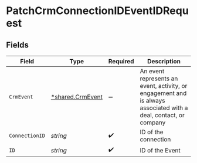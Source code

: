 # PatchCrmConnectionIDEventIDRequest


## Fields

| Field                                                                                                           | Type                                                                                                            | Required                                                                                                        | Description                                                                                                     |
| --------------------------------------------------------------------------------------------------------------- | --------------------------------------------------------------------------------------------------------------- | --------------------------------------------------------------------------------------------------------------- | --------------------------------------------------------------------------------------------------------------- |
| `CrmEvent`                                                                                                      | [*shared.CrmEvent](../../models/shared/crmevent.md)                                                             | :heavy_minus_sign:                                                                                              | An event represents an event, activity, or engagement and is always associated with a deal, contact, or company |
| `ConnectionID`                                                                                                  | *string*                                                                                                        | :heavy_check_mark:                                                                                              | ID of the connection                                                                                            |
| `ID`                                                                                                            | *string*                                                                                                        | :heavy_check_mark:                                                                                              | ID of the Event                                                                                                 |